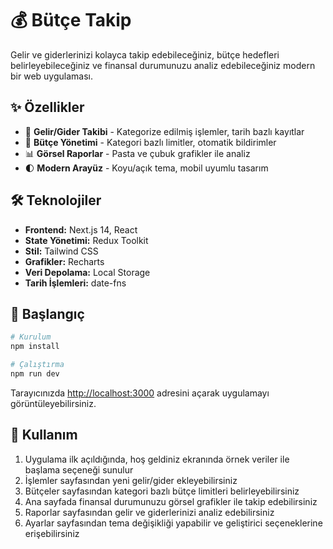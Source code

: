 # 💰 Bütçe Takip

Gelir ve giderlerinizi kolayca takip edebileceğiniz, bütçe hedefleri belirleyebileceğiniz ve finansal durumunuzu analiz edebileceğiniz modern bir web uygulaması.

## ✨ Özellikler

- 📝 **Gelir/Gider Takibi** - Kategorize edilmiş işlemler, tarih bazlı kayıtlar
- 🎯 **Bütçe Yönetimi** - Kategori bazlı limitler, otomatik bildirimler
- 📊 **Görsel Raporlar** - Pasta ve çubuk grafikler ile analiz
- 🌓 **Modern Arayüz** - Koyu/açık tema, mobil uyumlu tasarım

## 🛠️ Teknolojiler

- **Frontend:** Next.js 14, React
- **State Yönetimi:** Redux Toolkit
- **Stil:** Tailwind CSS
- **Grafikler:** Recharts
- **Veri Depolama:** Local Storage
- **Tarih İşlemleri:** date-fns

## 🚀 Başlangıç

```bash
# Kurulum
npm install

# Çalıştırma
npm run dev
```

Tarayıcınızda [http://localhost:3000](http://localhost:3000) adresini açarak uygulamayı görüntüleyebilirsiniz.

## 📱 Kullanım

1. Uygulama ilk açıldığında, hoş geldiniz ekranında örnek veriler ile başlama seçeneği sunulur
2. İşlemler sayfasından yeni gelir/gider ekleyebilirsiniz
3. Bütçeler sayfasından kategori bazlı bütçe limitleri belirleyebilirsiniz
4. Ana sayfada finansal durumunuzu görsel grafikler ile takip edebilirsiniz
5. Raporlar sayfasından gelir ve giderlerinizi analiz edebilirsiniz
6. Ayarlar sayfasından tema değişikliği yapabilir ve geliştirici seçeneklerine erişebilirsiniz